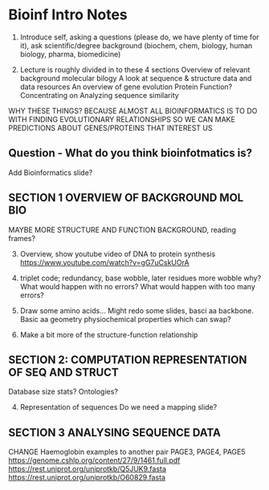 # Bioinf Intro Notes

1. Introduce self, asking a questions (please do, we have plenty of time for it), ask scientific/degree background (biochem, chem, biology, human biology, pharma, biomedicine)

2. Lecture is roughly divided in to these 4 sections
       Overview of relevant background molecular bilogy
       A look at sequence & structure data and data resources
       An overview of gene evolution
       Protein Function?
       Concentrating on Analyzing sequence similarity

WHY THESE THINGS? BECAUSE ALMOST ALL BIOINFORMATICS IS TO DO WITH FINDING EVOLUTIONARY RELATIONSHIPS
SO WE CAN MAKE PREDICTIONS ABOUT GENES/PROTEINS THAT INTEREST US

## Question - What do you think bioinfotmatics is?

Add Bioinformatics slide?

## SECTION 1 OVERVIEW OF BACKGROUND MOL BIO

MAYBE MORE STRUCTURE AND FUNCTION BACKGROUND, reading frames?

3. Overview, show youtube video of DNA to protein synthesis https://www.youtube.com/watch?v=gG7uCskUOrA
4. triplet code; redundancy, base wobble, later residues more wobble why? What would happen with no errors? What would happen with too many errors?

5. Draw some amino acids... Might redo some slides, basci aa backbone. Basic aa geometry
   physiochemical properties
   which can swap?

6. Make a bit more of the structure-function relationship

## SECTION 2: COMPUTATION REPRESENTATION OF SEQ AND STRUCT

Database size stats?
Ontologies?

4. Representation of sequences
    Do we need a mapping slide?

## SECTION 3 ANALYSING SEQUENCE DATA

CHANGE Haemoglobin examples to another pair
PAGE3, PAGE4, PAGE5 https://genome.cshlp.org/content/27/9/1461.full.pdf
https://rest.uniprot.org/uniprotkb/Q5JUK9.fasta
https://rest.uniprot.org/uniprotkb/O60829.fasta
